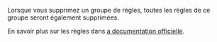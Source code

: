 Lorsque vous supprimez un groupe de règles, toutes les règles de ce groupe seront également supprimées.

En savoir plus sur les règles dans [a documentation officielle](https://docs.firefly-iii.org/advanced-concepts/rules).